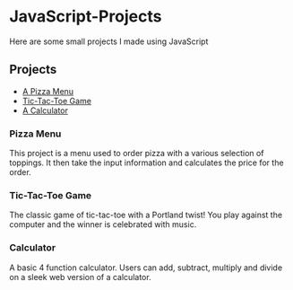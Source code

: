 # JavaScript-Projects
Here are some small projects I made using JavaScript
## Projects
* [A Pizza Menu](https://github.com/DannyF74/JavaScript-Projects/tree/main/Pizza_project)
* [Tic-Tac-Toe Game](https://github.com/DannyF74/JavaScript-Projects/tree/main/TicTacToe)
* [A Calculator](https://github.com/DannyF74/JavaScript-Projects/tree/main/Calculator)
  
### Pizza Menu
This project is a menu used to order pizza with a various selection of toppings. It then take the input information and calculates the price for the order.
### Tic-Tac-Toe Game
The classic game of tic-tac-toe with a Portland twist! You play against the computer and the winner is celebrated with music.
### Calculator
A basic 4 function calculator. Users can add, subtract, multiply and divide on a sleek web version of a calculator.

